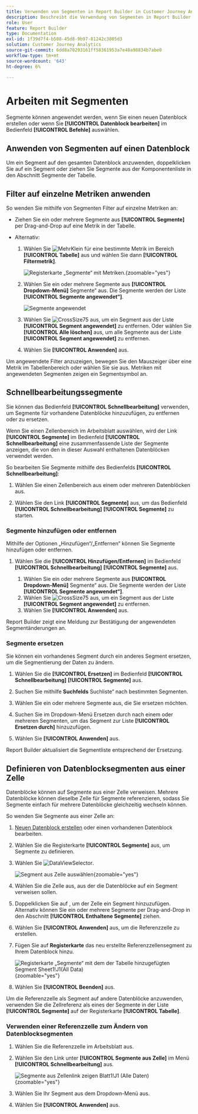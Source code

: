 ```yaml
---
title: Verwenden von Segmenten in Report Builder in Customer Journey Analytics
description: Beschreibt die Verwendung von Segmenten in Report Builder für Customer Journey Analytics
role: User
feature: Report Builder
type: Documentation
exl-id: 1f39d7f4-b508-45d8-9b97-81242c3805d3
solution: Customer Journey Analytics
source-git-commit: 6dd8a70293161ff58361953a7e48a98834b7abe0
workflow-type: tm+mt
source-wordcount: '643'
ht-degree: 6%

---
```


# Arbeiten mit Segmenten

Segmente können angewendet werden, wenn Sie einen neuen Datenblock erstellen oder wenn Sie **[!UICONTROL Datenblock bearbeiten]** im Bedienfeld **[!UICONTROL Befehle]** auswählen.

## Anwenden von Segmenten auf einen Datenblock

Um ein Segment auf den gesamten Datenblock anzuwenden, doppelklicken Sie auf ein Segment oder ziehen Sie Segmente aus der Komponentenliste in den Abschnitt Segmente der Tabelle.

## Filter auf einzelne Metriken anwenden

So wenden Sie mithilfe von Segmenten Filter auf einzelne Metriken an:

* Ziehen Sie ein oder mehrere Segmente aus **[!UICONTROL Segmente]** per Drag-and-Drop auf eine Metrik in der Tabelle.

* Alternativ:

   1. Wählen Sie ![MehrKlein](/help/assets/icons/MoreSmall.svg) für eine bestimmte Metrik im Bereich **[!UICONTROL Tabelle]** aus und wählen Sie dann **[!UICONTROL Filtermetrik]**.

      ![Registerkarte „Segmente“ mit Metriken.](./assets/filter-metric.png){zoomable="yes"}

   1. Wählen Sie ein oder mehrere Segmente aus **[!UICONTROL Dropdown-Menü]** Segmente“ aus. Die Segmente werden der Liste **[!UICONTROL Segmente angewendet“]**.

      ![Segmente angewendet](assets/segments-applied.png)
   1. Wählen Sie ![CrossSize75](/help/assets/icons/CrossSize75.svg) aus, um ein Segment aus der Liste **[!UICONTROL Segment angewendet]** zu entfernen. Oder wählen Sie **[!UICONTROL Alle löschen]** aus, um alle Segmente aus der Liste **[!UICONTROL Segment angewendet]** zu entfernen.
   1. Wählen Sie **[!UICONTROL Anwenden]** aus.

Um angewendete Filter anzuzeigen, bewegen Sie den Mauszeiger über eine Metrik im Tabellenbereich oder wählen Sie sie aus. Metriken mit angewendeten Segmenten zeigen ein Segmentsymbol an.


## Schnellbearbeitungssegmente

Sie können das Bedienfeld **[!UICONTROL Schnellbearbeitung]** verwenden, um Segmente für vorhandene Datenblöcke hinzuzufügen, zu entfernen oder zu ersetzen.

Wenn Sie einen Zellenbereich im Arbeitsblatt auswählen, wird der Link **[!UICONTROL Segmente]** im Bedienfeld **[!UICONTROL Schnellbearbeitung]** eine zusammenfassende Liste der Segmente anzeigen, die von den in dieser Auswahl enthaltenen Datenblöcken verwendet werden.

So bearbeiten Sie Segmente mithilfe des Bedienfelds **[!UICONTROL Schnellbearbeitung]**:

1. Wählen Sie einen Zellenbereich aus einem oder mehreren Datenblöcken aus.

1. Wählen Sie den Link **[!UICONTROL Segmente]** aus, um das Bedienfeld **[!UICONTROL Schnellbearbeitung]** **[!UICONTROL Segmente]** zu starten.


### Segmente hinzufügen oder entfernen

Mithilfe der Optionen „Hinzufügen“/„Entfernen“ können Sie Segmente hinzufügen oder entfernen.

1. Wählen Sie die **[!UICONTROL Hinzufügen/Entfernen]** im Bedienfeld **[!UICONTROL Schnellbearbeitung]** **[!UICONTROL Segmente]** aus.


   1. Wählen Sie ein oder mehrere Segmente aus **[!UICONTROL Dropdown-Menü]** Segmente“ aus. Die Segmente werden der Liste **[!UICONTROL Segmente angewendet“]**.
   1. Wählen Sie ![CrossSize75](/help/assets/icons/CrossSize75.svg) aus, um ein Segment aus der Liste **[!UICONTROL Segment angewendet]** zu entfernen.
   1. Wählen Sie **[!UICONTROL Anwenden]** aus.

Report Builder zeigt eine Meldung zur Bestätigung der angewendeten Segmentänderungen an.

### Segmente ersetzen

Sie können ein vorhandenes Segment durch ein anderes Segment ersetzen, um die Segmentierung der Daten zu ändern.

1. Wählen Sie die **[!UICONTROL Ersetzen]** im Bedienfeld **[!UICONTROL Schnellbearbeitung]** **[!UICONTROL Segmente]** aus.

1. Suchen Sie mithilfe **Suchfelds** Suchliste“ nach bestimmten Segmenten.

1. Wählen Sie ein oder mehrere Segmente aus, die Sie ersetzen möchten.

1. Suchen Sie im Dropdown-Menü Ersetzen durch nach einem oder mehreren Segmenten, um das Segment zur Liste **[!UICONTROL Ersetzen durch]** hinzuzufügen.

1. Wählen Sie **[!UICONTROL Anwenden]** aus.

Report Builder aktualisiert die Segmentliste entsprechend der Ersetzung.

## Definieren von Datenblocksegmenten aus einer Zelle

Datenblöcke können auf Segmente aus einer Zelle verweisen. Mehrere Datenblöcke können dieselbe Zelle für Segmente referenzieren, sodass Sie Segmente einfach für mehrere Datenblöcke gleichzeitig wechseln können.

So wenden Sie Segmente aus einer Zelle an:

1. [Neuen Datenblock erstellen](create-a-data-block.md#create-a-data-block) oder einen vorhandenen Datenblock bearbeiten.
1. Wählen Sie die Registerkarte **[!UICONTROL Segmente]** aus, um Segmente zu definieren.
1. Wählen Sie ![DataViewSelector](/help/assets/icons/DataViewSelector.svg).

   ![Segment aus Zelle auswählen](assets/select-segment-from-cell.png){zoomable="yes"}

1. Wählen Sie die Zelle aus, aus der die Datenblöcke auf ein Segment verweisen sollen.

1. Doppelklicken Sie auf , um der Zelle ein Segment hinzuzufügen. Alternativ können Sie ein oder mehrere Segmente per Drag-and-Drop in den Abschnitt **[!UICONTROL Enthaltene Segmente]** ziehen.

1. Wählen Sie **[!UICONTROL Anwenden]** aus, um die Referenzzelle zu erstellen.

1. Fügen Sie auf **Registerkarte** das neu erstellte Referenzzellensegment zu Ihrem Datenblock hinzu.

   ![Registerkarte „Segmente“ mit dem der Tabelle hinzugefügten Segment Sheet1!J1(All Data)](assets/segment-from-cell-applied.png){zoomable="yes"}

1. Wählen Sie **[!UICONTROL Beenden]** aus.

Um die Referenzzelle als Segment auf andere Datenblöcke anzuwenden, verwenden Sie die Zellreferenz als eines der Segmente in der Liste **[!UICONTROL Segmente]** auf der Registerkarte **[!UICONTROL Tabelle]**.

### Verwenden einer Referenzzelle zum Ändern von Datenblocksegmenten

1. Wählen Sie die Referenzzelle im Arbeitsblatt aus.

1. Wählen Sie den Link unter **[!UICONTROL Segmente aus Zelle]** im Menü **[!UICONTROL Schnellbearbeitung]** aus.

   ![Segmente aus Zellenlink zeigen Blatt1!J1 (Alle Daten)](assets/select-segment-from-cell-in-sheet.png){zoomable="yes"}

1. Wählen Sie Ihr Segment aus dem Dropdown-Menü aus.

1. Wählen Sie **[!UICONTROL Anwenden]** aus.
